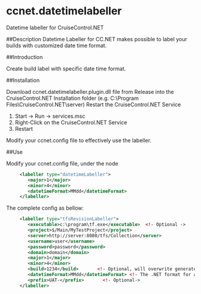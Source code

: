 # ccnet.datetimelabeller
Datetime labeller for CruiseControl.NET


##Description
Datetime Labeller for CC.NET makes possible to label your builds with customized date time format.

##Introduction

Create build label with specific date time format.

##Installation

Download ccnet.datetimelabeller.plugin.dll file  from Release into the CruiseControl.NET Installation folder (e.g. C:\Program Files\CruiseControl.NET\server)
Restart the CruiseControl.NET Service

1. Start -> Run -> services.msc
2. Right-Click on the CruiseControl.NET Service
3. Restart

Modify your ccnet.config file to effectively use the labeller.

##Use

Modify your ccnet.config file, under the <project> node
```xml
     <labeller type="datetimeLabeller">       
        <major>1</major>
        <minor>4</minor>
		<datetimeFormat>MMdd</datetimeFormat>
     </labeller>
```

The complete config  as bellow:
```xml
     <labeller type="tfsRevisionLabeller">
	    <executable>c:\program\tf.exe</executable>  <!- Optional ->
        <project>$/Main/MyTestProject</project>
        <server>http://server:8080/tfs/Collection</server>
        <username>user</username>
        <password>password</password>
        <domain>domain</domain>
        <major>1</major>
        <minor>4</minor>
		<build>1234</build>       <!- Optional, will overwrite generated value->
		<datetimeFormat>MMdd</datetimeFormat> <!- The .NET format for a DateTime type->
		<prefix>UAT-</prefix>		<!- Optional->
     </labeller>
```